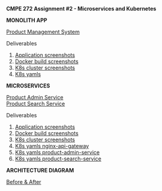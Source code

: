 **CMPE 272 Assignment #2 - Microservices and Kubernetes**

**MONOLITH APP**
   
  [Product Management System](https://github.com/neeharikasinghsjsu/cmpe272-assignments/tree/main/assignment-2/spring-boot-crud-example)

   Deliverables
   
   1) [Application screenshots](https://github.com/neeharikasinghsjsu/cmpe272-assignments/blob/main/assignment-2/Documents/Monolith_Application.pdf)
   2) [Docker build screenshots](https://github.com/neeharikasinghsjsu/cmpe272-assignments/blob/main/assignment-2/Documents/Monolith_Docker_Build.pdf)
   3) [K8s cluster screenshots](https://github.com/neeharikasinghsjsu/cmpe272-assignments/blob/main/assignment-2/Documents/Monolith_K8s_Cluster.pdf)
   4) [K8s yamls](https://github.com/neeharikasinghsjsu/cmpe272-assignments/tree/main/assignment-2/spring-boot-crud-example/K8s-configuration)
   
**MICROSERVICES**

   [Product Admin Service](https://github.com/neeharikasinghsjsu/cmpe272-assignments/tree/main/assignment-2/pms/product-admin-service)  
   [Product Search Service](https://github.com/neeharikasinghsjsu/cmpe272-assignments/tree/main/assignment-2/pms/product-search-service)
   
   Deliverables
   
   1) [Application screenshots](https://github.com/neeharikasinghsjsu/cmpe272-assignments/blob/main/assignment-2/Documents/Microservices_Application.pdf)
   2) [Docker build screenshots](https://github.com/neeharikasinghsjsu/cmpe272-assignments/blob/main/assignment-2/Documents/Microservices_Docker_Builds.pdf)
   3) [K8s cluster screenshots](https://github.com/neeharikasinghsjsu/cmpe272-assignments/blob/main/assignment-2/Documents/Microservices_K8s_Cluster.pdf)
   4) [K8s yamls nginx-api-gateway](https://github.com/neeharikasinghsjsu/cmpe272-assignments/tree/main/assignment-2/pms/nginx/K8s_configuration)
   5) [K8s yamls product-admin-service](https://github.com/neeharikasinghsjsu/cmpe272-assignments/tree/main/assignment-2/pms/product-admin-service/K8s_configuration)
   6) [K8s yamls product-search-service](https://github.com/neeharikasinghsjsu/cmpe272-assignments/tree/main/assignment-2/pms/product-search-service/K8s_configuration)

**ARCHITECTURE DIAGRAM**

  [Before & After](https://github.com/neeharikasinghsjsu/cmpe272-assignments/blob/main/assignment-2/Documents/Architecture_Diagram.pdf)
